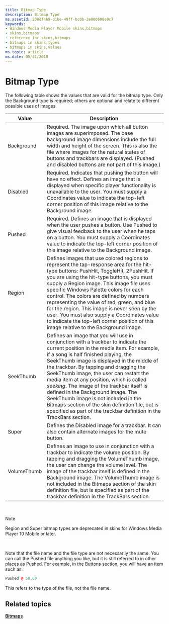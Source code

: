 ```yaml
---
title: Bitmap Type
description: Bitmap Type
ms.assetid: 208df4b9-d1be-49ff-bc0b-2e000608e9c7
keywords:
- Windows Media Player Mobile skins,bitmaps
- skins,bitmaps
- reference for skins,bitmaps
- bitmaps in skins,types
- bitmaps in skins,values
ms.topic: article
ms.date: 05/31/2018
---
```


# Bitmap Type

The following table shows the values that are valid for the bitmap type. Only the Background type is required; others are optional and relate to different possible uses of images.



| Value       | Description                                                                                                                                                                                                                                                                                                                                                                                                                                                                                                                                                                                                    |
|-------------|----------------------------------------------------------------------------------------------------------------------------------------------------------------------------------------------------------------------------------------------------------------------------------------------------------------------------------------------------------------------------------------------------------------------------------------------------------------------------------------------------------------------------------------------------------------------------------------------------------------|
| Background  | Required. The image upon which all button images are superimposed. The base background image dimensions include the full width and height of the screen. This is also the file where images for the natural states of buttons and trackbars are displayed. (Pushed and disabled buttons are not part of this image.)                                                                                                                                                                                                                                                                                           |
| Disabled    | Required. Indicates that pushing the button will have no effect. Defines an image that is displayed when specific player functionality is unavailable to the user. You must supply a Coordinates value to indicate the top-left corner position of this image relative to the Background image.                                                                                                                                                                                                                                                                                                                |
| Pushed      | Required. Defines an image that is displayed when the user pushes a button. Use Pushed to give visual feedback to the user when he taps on a button. You must supply a Coordinates value to indicate the top-left corner position of this image relative to the Background image.                                                                                                                                                                                                                                                                                                                              |
| Region      | Defines images that use colored regions to represent the tap-response area for the hit-type buttons: PushHit, ToggleHit, 2PushHit. If you are using the hit-type buttons, you must supply a Region image. This image file uses specific Windows Palette colors for each control. The colors are defined by numbers representing the value of red, green, and blue for the region. This image is never seen by the user. You must also supply a Coordinates value to indicate the top-left corner position of this image relative to the Background image.                                                      |
| SeekThumb   | Defines an image that you will use in conjunction with a trackbar to indicate the current position in the media item. For example, if a song is half finished playing, the SeekThumb image is displayed in the middle of the trackbar. By tapping and dragging the SeekThumb image, the user can restart the media item at any position, which is called *seeking*. The image of the trackbar itself is defined in the Background image. The SeekThumb image is not included in the Bitmaps section of the skin definition file, but is specified as part of the trackbar definition in the TrackBars section. |
| Super       | Defines the Disabled image for a trackbar. It can also contain alternate images for the mute button.                                                                                                                                                                                                                                                                                                                                                                                                                                                                                                           |
| VolumeThumb | Defines an image to use in conjunction with a trackbar to indicate the volume position. By tapping and dragging the VolumeThumb image, the user can change the volume level. The image of the trackbar itself is defined in the Background image. The VolumeThumb image is not included in the Bitmaps section of the skin definition file, but is specified as part of the trackbar definition in the TrackBars section.                                                                                                                                                                                      |



 

> [!Note]  
> Region and Super bitmap types are deprecated in skins for Windows Media Player 10 Mobile or later.

 

Note that the file name and the file type are not necessarily the same. You can call the Pushed file anything you like, but it is still referred to in other places as Pushed. For example, in the Buttons section, you will have an item such as:


```C++
Pushed @ 50,60

```



This refers to the type of the file, not the file name.

## Related topics

<dl> <dt>

[**Bitmaps**](bitmaps.md)
</dt> </dl>

 

 




